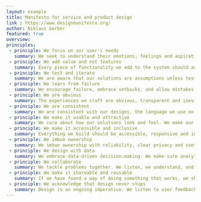 ```yaml
---
layout: example
title: Manifesto for service and product design
link : https://www.designmanifesto.org/
author: Niklaus Gerber
featured: true
overview:
principles:
 - principle: We focus on our user's needs
   summary: We seek to understand their emotions, feelings and aspirations rather than making assumptions about what they want.
 - principle: We add value and not features
   summary: Every piece of functionality we add to the system should add value for our users.
 - principle: We test and iterate
   summary: We are aware that our solutions are assumptions unless tested with real users. We test hypotheses, learn and improve our ideas.
 - principle: We learn from failure
   summary: We encourage failure, embrace setbacks, and allow mistakes. We learn, iterate and grow from them.
 - principle: We are obvious
   summary: The experiences we craft are obvious, transparent and inevitable. We go the extra mile to make the experience feel predictably inevitable.
 - principle: We are consistent
   summary: We are consistent with our designs, the language we use on interfaces, our code and our data. We understand that consistency will make our design better, easier to use, and practically invisible.
 - principle: We make it usable and attractive
   summary: We care about how our solutions look and feel. We make our work pleasant to look at, and a delight to interact with.
 - principle: We make it accessible and inclusive
   summary: Everything we build should be accessible, responsive and inclusive. We sacrifice elegance over inclusiveness, readability and legibility.
 - principle: We imbue ownership
   summary: We imbue ownership with reliability, clear privacy and control. We design experiences for the right type of ownership.
 - principle: We design with data
   summary: We embrace data-driven decision-making. We make sure analytics are built-in and always on.
 - principle: We collaborate
   summary: We tackle problems together. We listen, we understand, and we encourage rather than force solutions. We learn from each other and understand the value of what we are building.
 - principle: We make it shareable and reusable
   summary: If we have found a way of doing something that works, we share it whenever we can instead of reinventing the wheel every time.
 - principle: We acknowledge that design never stops
   summary: Design is an ongoing imperative. We listen to user feedback and make data-driven decisions to refine and improve our product.
---
```

